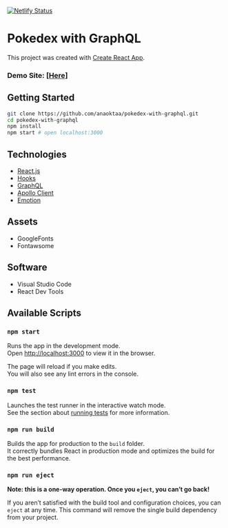 [![Netlify Status](https://api.netlify.com/api/v1/badges/c2cad603-1d21-4d72-a740-2d66512780c5/deploy-status)](https://app.netlify.com/sites/pokedex-with-graphql/deploys)

# Pokedex with GraphQL

This project was created with  [Create React App](https://github.com/facebookincubator/create-react-app).

### Demo Site: [[Here]](https://pokedex-with-graphql.netlify.app/)

## Getting Started
```sh
git clone https://github.com/anaoktaa/pokedex-with-graphql.git
cd pokedex-with-graphql
npm install
npm start # open localhost:3000
```

## Technologies
* [React.js](https://github.com/facebookincubator/create-react-app)
* [Hooks](https://reactjs.org/docs/hooks-intro.html)
* [GraphQL](https://graphql.org/)
* [Apollo Client](https://www.apollographql.com/docs/react/)
* [Emotion](https://emotion.sh/docs/introduction)

## Assets
* GoogleFonts
* Fontawsome

## Software
* Visual Studio Code
* React Dev Tools


## Available Scripts

### `npm start`

Runs the app in the development mode.<br>
Open [http://localhost:3000](http://localhost:3000) to view it in the browser.

The page will reload if you make edits.<br>
You will also see any lint errors in the console.

### `npm test`

Launches the test runner in the interactive watch mode.<br>
See the section about [running tests](#running-tests) for more information.

### `npm run build`

Builds the app for production to the `build` folder.<br>
It correctly bundles React in production mode and optimizes the build for the best performance.

### `npm run eject`

**Note: this is a one-way operation. Once you `eject`, you can’t go back!**

If you aren’t satisfied with the build tool and configuration choices, you can `eject` at any time. This command will remove the single build dependency from your project.

